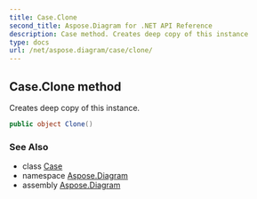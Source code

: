 ```yaml
---
title: Case.Clone
second_title: Aspose.Diagram for .NET API Reference
description: Case method. Creates deep copy of this instance
type: docs
url: /net/aspose.diagram/case/clone/
---
```

## Case.Clone method

Creates deep copy of this instance.

```csharp
public object Clone()
```

### See Also

* class [Case](../)
* namespace [Aspose.Diagram](../../case/)
* assembly [Aspose.Diagram](../../../)


